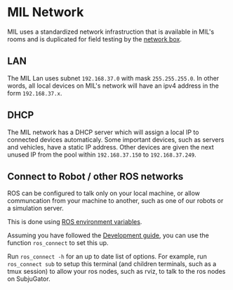 # MIL Network
MIL uses a standardized network infrastruction that is available
in MIL's rooms and is duplicated for field testing by the [network box](network_box).

## LAN
The MIL Lan uses subnet `192.168.37.0` with mask `255.255.255.0`. In other words, 
all local devices on MIL's network will have an ipv4 address in the form `192.168.37.x`.

## DHCP
The MIL network has a DHCP server which will assign a local IP to connected 
devices automaticaly. Some important devices, such as servers and vehicles, have
a static IP address. Other devices are given the next unused IP from the pool 
within `192.168.37.150` to `192.168.37.249`.

## Connect to Robot / other ROS networks
ROS can be configured to talk only on your local machine, or allow communcation
from your machine to another, such as one of our robots or a simulation server.

This is done using [ROS environment variables](http://wiki.ros.org/ROS/NetworkSetup).

Assuming you have followed the [Development guide](/docs/software/development_guide),
you can use the function `ros_connect` to set this up.

Run `ros_connect -h` for an up to date list of options.
For example, run `ros_connect sub` to setup this terminal (and children terminals,
such as a tmux session) to allow your ros nodes, such as rviz, to talk to
the ros nodes on SubjuGator.
